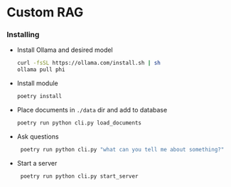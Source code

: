 # Custom RAG

### Installing

- Install Ollama and desired model
   ```sh
   curl -fsSL https://ollama.com/install.sh | sh
   ollama pull phi
   ```
- Install module
   ```sh
   poetry install
   ```
- Place documents in `./data` dir and add to database
   ```sh
   poetry run python cli.py load_documents
   ```
- Ask questions
   ```sh
    poetry run python cli.py "what can you tell me about something?"
   ```

- Start a server
   ```sh
    poetry run python cli.py start_server
   ```
